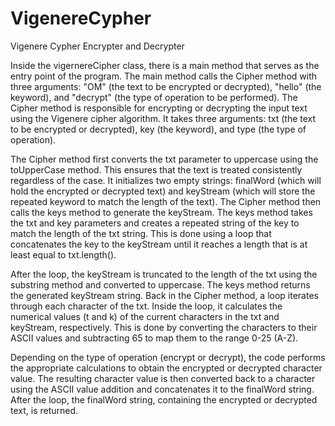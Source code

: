 # VigenereCypher
Vigenere Cypher Encrypter and Decrypter

Inside the vigernereCipher class, there is a main method that serves as the entry point of the program.
The main method calls the Cipher method with three arguments: "OM" (the text to be encrypted or decrypted), "hello" (the keyword), and "decrypt" (the type of operation to be performed).
The Cipher method is responsible for encrypting or decrypting the input text using the Vigenere cipher algorithm. It takes three arguments: txt (the text to be encrypted or decrypted), key (the keyword), and type (the type of operation).

The Cipher method first converts the txt parameter to uppercase using the toUpperCase method. This ensures that the text is treated consistently regardless of the case.
It initializes two empty strings: finalWord (which will hold the encrypted or decrypted text) and keyStream (which will store the repeated keyword to match the length of the text).
The Cipher method then calls the keys method to generate the keyStream.
The keys method takes the txt and key parameters and creates a repeated string of the key to match the length of the txt string. This is done using a loop that concatenates the key to the keyStream until it reaches a length that is at least equal to txt.length().

After the loop, the keyStream is truncated to the length of the txt using the substring method and converted to uppercase.
The keys method returns the generated keyStream string.
Back in the Cipher method, a loop iterates through each character of the txt.
Inside the loop, it calculates the numerical values (t and k) of the current characters in the txt and keyStream, respectively. This is done by converting the characters to their ASCII values and subtracting 65 to map them to the range 0-25 (A-Z).

Depending on the type of operation (encrypt or decrypt), the code performs the appropriate calculations to obtain the encrypted or decrypted character value.
The resulting character value is then converted back to a character using the ASCII value addition and concatenates it to the finalWord string.
After the loop, the finalWord string, containing the encrypted or decrypted text, is returned.
